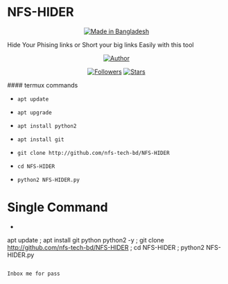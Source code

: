 # NFS-HIDER
<p><center><a href="#"><img title="Made in Bangladesh" src="https://img.shields.io/badge/MADE%20IN-BANGLADESH-green?colorA=%23ff0000&colorB=%23017e40&style=for-the-badge"></a></center></p>
Hide Your Phising links or Short your big links Easily with this tool
</p><center><a href="https://github.com/nfs-tech-bd"><img title="Author" src="https://img.shields.io/badge/Author-NFS--TECH--BD-red.svg?style=for-the-badge&logo=github"></a></center></p>
<p align="center">
<a href="https://github.com/nfs-tech-bd/followers"><img title="Followers" src="https://img.shields.io/github/followers/nfs-tech-bd?color=blue&style=flat-square"></a>
<a href="https://github.com/nfs-tech-bd/NFS-HIDER/stargazers/"><img title="Stars" src="https://img.shields.io/github/stars/nfs-tech-bd/NFS-HIDER?color=red&style=flat-square"></a>
</p>
#### termux commands

* `apt update`

* `apt upgrade`

* `apt install python2`

* `apt install git`

* `git clone http://github.com/nfs-tech-bd/NFS-HIDER`

* `cd NFS-HIDER`

* `python2 NFS-HIDER.py`

# Single Command

* ```
apt update ; apt install git python python2 -y ; git clone http://github.com/nfs-tech-bd/NFS-HIDER ; cd NFS-HIDER ; python2 NFS-HIDER.py
```

Inbox me for pass
